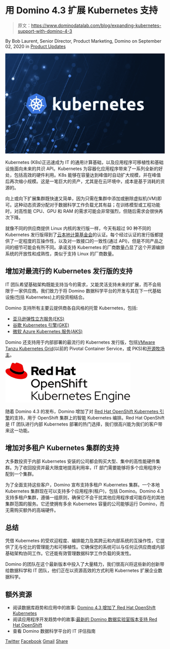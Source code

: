 # 用 Domino 4.3 扩展 Kubernetes 支持

> 原文：<https://www.dominodatalab.com/blog/expanding-kubernetes-support-with-domino-4-3>

By Bob Laurent, Senior Director, Product Marketing, Domino on September 02, 2020 in [Product Updates](/blog/product-updates/)

![](img/8ecd4d601646f121e41f1b0173024ae6.png)

Kubernetes (K8s)正迅速成为 IT 的通用计算基础，以及应用程序可移植性和基础设施面向未来的共识 API。Kubernetes 为容器化应用程序带来了一系列全新的好处，包括高效的硬件利用。K8s 能够在容量达到峰值时自动扩大规模，并在峰值后再次缩小规模。这是一笔巨大的资产，尤其是在云环境中，成本是基于消耗的资源的。

向上或向下扩展集群既快速又简单，因为只需在集群中添加或删除虚拟机(VM)即可。这种动态资源分配对于数据科学工作负载尤其有益；在训练模型或工程功能时，对高性能 CPU、GPU 和 RAM 的需求可能会非常强烈，但随后需求会很快再次下降。

就像不同的供应商提供 Linux 内核的发行版一样，今天有超过 90 种不同的 Kubernetes 发行版得到了[云本地计算基金会](https://www.cncf.io/)的认证。每个经过认证的发行版都提供了一定程度的互操作性，以及对一致接口的一致性(通过 API)，但是不同产品之间的细节可能会有所不同。承诺支持 Kubernetes 的厂商数量凸显了这个开源编排系统的开放性和成熟性，类似于支持 Linux 的厂商数量。

## 增加对最流行的 Kubernetes 发行版的支持

IT 团队希望基础架构既能支持当今的需求，又能灵活支持未来的扩展，而不会局限于一家供应商。我们致力于将 Domino 数据科学平台的开发与其在下一代基础设施(包括 Kubernetes)上的投资相结合。

Domino 支持所有主要云提供商各自风格的托管 Kubernetes，包括:

*   [亚马逊弹性立方服务(EKS)](https://aws.amazon.com/eks/)
*   [谷歌 Kubernetes 引擎(GKE)](https://cloud.google.com/kubernetes-engine)
*   [微软 Azure Kubernetes 服务(AKS)](https://azure.microsoft.com/en-us/services/kubernetes-service/)

Domino 还支持用于内部部署的最流行的 Kubernetes 发行版，包括[VMware Tanzu Kubernetes Grid](https://tanzu.vmware.com/kubernetes-grid)(以前的 Pivotal Container Service，或 PKS)和[开源牧场主](https://rancher.com/)。

![](img/e24eda9bb1f0bf7937aa49c71bac3ed1.png)

随着 Domino 4.3 的发布，Domino 增加了对 [Red Hat OpenShift Kubernetes 引擎](https://www.openshift.com/products/kubernetes-engine)的支持，用于 OpenShift 集群上的智能 Kubernetes 编排。Red Hat OpenShift 是 IT 团队进行内部 Kubernetes 部署的热门选择，我们很高兴能为我们的客户带来这一功能。

## 增加对多租户 Kubernetes 集群的支持

大多数投资于内部 Kubernetes 安装的公司都会购买大型、集中的高性能硬件集群。为了收回投资并最大限度地提高利用率，IT 部门需要能够将多个应用程序分配到一个集群。

为了全面支持这些客户，Domino 宣布支持多租户 Kubernetes 集群。一个本地 Kubernetes 集群现在可以支持多个应用程序(租户)，包括 Domino。Domino 4.3 支持多租户集群，遵循一组原则，确保它不会干扰其他应用程序或可能存在的其他集群范围的服务。它还使拥有多余 Kubernetes 容量的公司能够运行 Domino，而无需购买额外的高端硬件。

## 总结

凭借 Kubernetes 的受欢迎程度、编排能力及其跨云和内部系统的互操作性，它提供了无与伦比的管理能力和可移植性。它确保您的系统可以与任何云供应商或内部基础架构协同工作。它还能有效管理数据科学工作负载的突发性。

Domino 的团队在这个最新版本中投入了大量精力，我们很高兴将这些新的创新带给数据科学和 IT 团队，他们正在以资源高效的方式利用 Kubernetes 扩展企业数据科学。

## 额外资源

*   阅读数据库趋势和应用中的故事: [Domino 4.3 增加了 Red Hat OpenShift Kubernetes](https://www.dbta.com/Editorial/News-Flashes/Domino-43-Adds-Red-Hat-OpenShift-Kubernetes-142641.aspx)
*   阅读应用程序开发趋势中的故事:[最新的 Domino 数据实验室版本支持 Red Hat OpenShift](https://adtmag.com/articles/2020/09/01/domino-data-lab.aspx)
*   查看 Domino 数据科学平台的 IT 评估指南

[Twitter](/#twitter) [Facebook](/#facebook) [Gmail](/#google_gmail) [Share](https://www.addtoany.com/share#url=https%3A%2F%2Fwww.dominodatalab.com%2Fblog%2Fexpanding-kubernetes-support-with-domino-4-3%2F&title=Expanding%20Kubernetes%20Support%20with%20Domino%204.3)